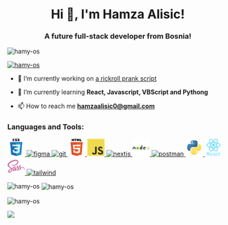 <h1 align="center">Hi 👋, I'm Hamza Alisic!</h1>  
<h3 align="center">A future full-stack developer from Bosnia!</h3>  
  
<p align="left"> <img src="https://komarev.com/ghpvc/?username=hamy-os&label=Profile%20views&color=0e75b6&style=flat" alt="hamy-os" /> </p>  
  
<p align="left"> <a href="https://github.com/ryo-ma/github-profile-trophy"><img src="https://github-profile-trophy.vercel.app/?username=hamy-os" alt="hamy-os" /></a> </p>  
  
- 🔭 I’m currently working on [a rickroll prank script](https://github.com/Hamy-os/rickroll-timebomb)  
  
- 🌱 I’m currently learning **React, Javascript, VBScript and Pythong**  
  
- 📫 How to reach me **hamzaalisic0@gmail.com**  

  
<h3 align="left">Languages and Tools:</h3>  
<p align="left"> <a href="https://www.w3schools.com/css/" target="_blank" rel="noreferrer"> <img src="https://raw.githubusercontent.com/devicons/devicon/master/icons/css3/css3-original-wordmark.svg" alt="css3" width="40" height="40"/> </a> <a href="https://www.figma.com/" target="_blank" rel="noreferrer"> <img src="https://www.vectorlogo.zone/logos/figma/figma-icon.svg" alt="figma" width="40" height="40"/> </a> <a href="https://git-scm.com/" target="_blank" rel="noreferrer"> <img src="https://www.vectorlogo.zone/logos/git-scm/git-scm-icon.svg" alt="git" width="40" height="40"/> </a> <a href="https://www.w3.org/html/" target="_blank" rel="noreferrer"> <img src="https://raw.githubusercontent.com/devicons/devicon/master/icons/html5/html5-original-wordmark.svg" alt="html5" width="40" height="40"/> </a> <a href="https://developer.mozilla.org/en-US/docs/Web/JavaScript" target="_blank" rel="noreferrer"> <img src="https://raw.githubusercontent.com/devicons/devicon/master/icons/javascript/javascript-original.svg" alt="javascript" width="40" height="40"/> </a> <a href="https://nextjs.org/" target="_blank" rel="noreferrer"> <img src="https://cdn.worldvectorlogo.com/logos/nextjs-2.svg" alt="nextjs" width="40" height="40"/> </a> <a href="https://nodejs.org" target="_blank" rel="noreferrer"> <img src="https://raw.githubusercontent.com/devicons/devicon/master/icons/nodejs/nodejs-original-wordmark.svg" alt="nodejs" width="40" height="40"/> </a> <a href="https://postman.com" target="_blank" rel="noreferrer"> <img src="https://www.vectorlogo.zone/logos/getpostman/getpostman-icon.svg" alt="postman" width="40" height="40"/> </a> <a href="https://www.python.org" target="_blank" rel="noreferrer"> <img src="https://raw.githubusercontent.com/devicons/devicon/master/icons/python/python-original.svg" alt="python" width="40" height="40"/> </a> <a href="https://reactjs.org/" target="_blank" rel="noreferrer"> <img src="https://raw.githubusercontent.com/devicons/devicon/master/icons/react/react-original-wordmark.svg" alt="react" width="40" height="40"/> </a> <a href="https://sass-lang.com" target="_blank" rel="noreferrer"> <img src="https://raw.githubusercontent.com/devicons/devicon/master/icons/sass/sass-original.svg" alt="sass" width="40" height="40"/> </a> <a href="https://tailwindcss.com/" target="_blank" rel="noreferrer"> <img src="https://www.vectorlogo.zone/logos/tailwindcss/tailwindcss-icon.svg" alt="tailwind" width="40" height="40"/> </a> </p>  
  
<p><img align="left" src="https://github-readme-stats.vercel.app/api/top-langs?username=hamy-os&show_icons=true&locale=en&layout=compact" alt="hamy-os" /></p>  
  
<p>&nbsp;<img align="center" src="https://github-readme-stats.vercel.app/api?username=hamy-os&show_icons=true&locale=en" alt="hamy-os" /></p>  
  
<p><img align="center" src="https://github-readme-streak-stats.herokuapp.com/?user=hamy-os&" alt="hamy-os" /></p>

<a href="https://wakatime.com"><img src="https://wakatime.com/share/@53a81bae-1a5a-4717-ab1b-2b230652f493/f565fc2c-c803-4157-904a-adab510bbf70.png" /></a>